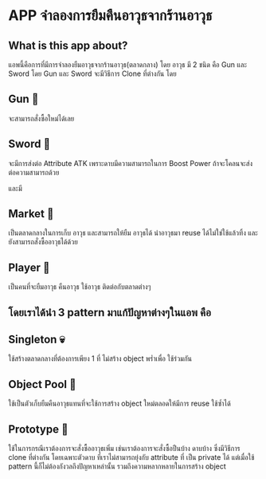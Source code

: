 
# APP จำลองการยืมคืนอาวุธจากร้านอาวุธ
## What is this app about?
แอพนี้คือการที่มีการจำลองยืมอาวุธจากร้านอาวุธ(ตลาดกลาง) โดย อาวุธ มี 2 ชนิด คือ Gun และ Sword
โดย Gun และ Sword จะมีวิธีการ Clone ที่ต่างกัน 
โดย 
## Gun :gun:
จะสามารถสั่งซื้อใหม่ได้เลย
## Sword :hocho:
จะมีการส่งต่อ Attribute ATK เพราะดาบมีความสามารถในการ Boost Power ถ้าจะโคลนจะส่งต่อความสามารถด้วย

และมี 
## Market :convenience_store:
เป็นตลาดกลางในการเก็บ อาวุธ และสามารถให้ยืม อาวุธได้ นำอาวุธมา reuse ได้ไม่ใช่ใช้แล้วทิ้ง และยังสามารถสั่งซื้ออาวุธได้ด้วย

## Player :man:
เป็นคนที่จะยืมอาวุธ คืนอาวุธ ใช้อาวุธ ติดต่อกับตลาดต่างๆ

## โดยเราได้นำ 3 pattern มาแก้ปัญหาต่างๆในแอพ คือ


## Singleton :skull:
ใช้สร้างตลาดกลางที่ต้องการเพียง 1 ที่ ไม่สร้าง object พร่ำเพื่อ ใช้ร่วมกัน
## Object Pool :8ball:
ใช้เป็นตัวเก็บยืมคืนอาวุธแทนที่จะใช้การสร้าง object ใหม่ตลอดให้มีการ reuse ใช้ซ้ำได้
## Prototype 🤖
ใช้ในการกรณีเราต้องการจะสั่งซื้ออาวุธเพิ่ม เช่นเราต้องการจะสั่งซื้อปืนบ้าง ดาบบ้าง ซึ่งมีวิธีการ clone ที่ต่างกัน
โดยเฉพาะตัวดาบ ที่เราไม่สามารถยุ่งกับ attribute ที่ เป็น private ได้ แต่เมื่อใช้ pattern นี้ก็ไม่ต้องกังวลถึงปัญหาเหล่านั้น รวมถึงความหลากหลายในการสร้าง object
